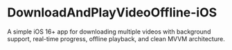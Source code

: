 # DownloadAndPlayVideoOffline-iOS
A simple iOS 16+ app for downloading multiple videos with background support, real-time progress, offline playback, and clean MVVM architecture.
